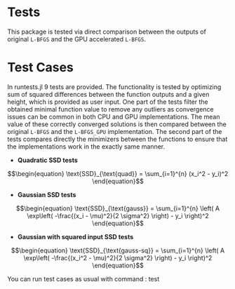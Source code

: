 # Tests

This package is tested via direct comparison between the outputs of original `L-BFGS` and the GPU accelerated `L-BFGS`.

# Test Cases

In runtests.jl 9 tests are provided. The functionality is tested by optimizing sum of squared differences between the function outputs and a given height, which is provided as user input. One part of the tests filter the obtained minimal function value to remove any outliers as convergence issues can be common in both CPU and GPU implementations. The mean value of these correctly converged solutions is then compared between the original `L-BFGS` and the `L-BFGS_GPU` implementation. The second part of the tests compares directly the minimizers between the functions to ensure that the implementations work in the exactly same manner.

- **Quadratic SSD tests**
```math
\begin{equation}
\text{SSD}_{\text{quad}} = \sum_{i=1}^{n} (x_i^2 - y_i)^2
\end{equation}
```

- **Gaussian SSD tests**
```math
\begin{equation}
\text{SSD}_{\text{gauss}} = \sum_{i=1}^{n} \left( A \exp\left( -\frac{(x_i - \mu)^2}{2 \sigma^2} \right) - y_i \right)^2
\end{equation}
```

- **Gaussian with squared input SSD tests**
```math
\begin{equation}
\text{SSD}_{\text{gauss-sq}} = \sum_{i=1}^{n} \left( A \exp\left( -\frac{(x_i^2 - \mu)^2}{2 \sigma^2} \right) - y_i \right)^2
\end{equation}
```

You can run test cases as usual with command : test

